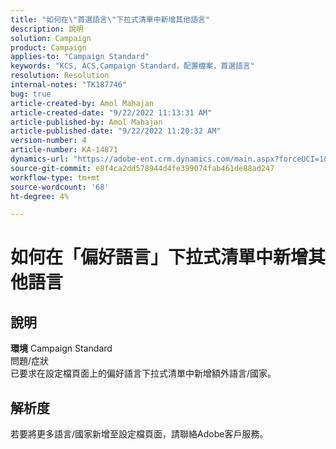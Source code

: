 ```yaml
---
title: "如何在\"首選語言\"下拉式清單中新增其他語言"
description: 說明
solution: Campaign
product: Campaign
applies-to: "Campaign Standard"
keywords: "KCS, ACS,Campaign Standard，配置檔案，首選語言"
resolution: Resolution
internal-notes: "TK187746"
bug: true
article-created-by: Amol Mahajan
article-created-date: "9/22/2022 11:13:31 AM"
article-published-by: Amol Mahajan
article-published-date: "9/22/2022 11:20:32 AM"
version-number: 4
article-number: KA-14871
dynamics-url: "https://adobe-ent.crm.dynamics.com/main.aspx?forceUCI=1&pagetype=entityrecord&etn=knowledgearticle&id=499d7f92-673a-ed11-9db0-002248086d3d"
source-git-commit: e8f4ca2dd578944d4fe399074fab461de88ad247
workflow-type: tm+mt
source-wordcount: '68'
ht-degree: 4%

---
```


# 如何在「偏好語言」下拉式清單中新增其他語言

## 說明

<b>環境</b>
Campaign Standard
<br>問題/症狀<br>
已要求在設定檔頁面上的偏好語言下拉式清單中新增額外語言/國家。


## 解析度


若要將更多語言/國家新增至設定檔頁面，請聯絡Adobe客戶服務。
